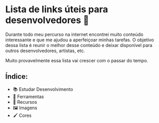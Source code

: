 # Lista de links úteis para desenvolvedores 📑

Durante todo meu percurso na internet encontrei muito conteúdo interessante e que me ajudou a aperfeiçoar minhas tarefas.
O objetivo dessa lista é reunir o melhor desse conteúdo e deixar disponível para outros desenvolvedores, artistas, etc.

Muito provavelmente essa lista vai crescer com o passar do tempo.

## Índice:

 - 📚 Estudar Desenvolvimento
 - 🧰 Ferramentas
 - 📂 Recursos
 - 🖼️ Imagens
 - 🖌️ Cores
